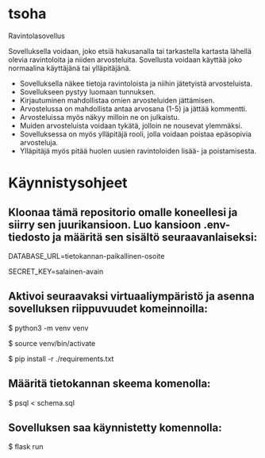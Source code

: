 # tsoha
Ravintolasovellus

Sovelluksella voidaan, joko etsiä hakusanalla tai tarkastella kartasta lähellä olevia ravintoloita ja niiden arvosteluita. Sovellusta voidaan käyttää joko normaalina käyttäjänä tai ylläpitäjänä.

- Sovelluksella näkee tietoja ravintoloista ja niihin jätetyistä arvosteluista.
- Sovellukseen pystyy luomaan tunnuksen.
- Kirjautuminen mahdollistaa omien arvosteluiden jättämisen.
- Arvostelussa on mahdollista antaa arvosana (1-5) ja jättää kommentti.
- Arvosteluissa myös näkyy milloin ne on julkaistu.
- Muiden arvosteluista voidaan tykätä, jolloin ne nousevat ylemmäksi.
- Sovelluksessa on myös ylläpitäjä rooli, jolla voidaan poistaa epäsopivia arvosteluja.
- Ylläpitäjä myös pitää huolen uusien ravintoloiden lisää- ja poistamisesta.

# Käynnistysohjeet

## Kloonaa tämä repositorio omalle koneellesi ja siirry sen juurikansioon. Luo kansioon .env-tiedosto ja määritä sen sisältö seuraavanlaiseksi:

DATABASE_URL=tietokannan-paikallinen-osoite
  
SECRET_KEY=salainen-avain

## Aktivoi seuraavaksi virtuaaliympäristö ja asenna sovelluksen riippuvuudet komeinnoilla:

$ python3 -m venv venv
  
$ source venv/bin/activate
  
$ pip install -r ./requirements.txt

## Määritä tietokannan skeema komenolla:

$ psql < schema.sql

## Sovelluksen saa käynnistetty komennolla:

$ flask run
